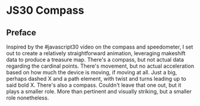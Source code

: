 # JS30 Compass

## Preface

Inspired by the #javascript30 video on the compass and speedometer, I set out to create a relatively straightforward animation, leveraging makeshift data to produce a treasure map. There's a compass, but not actual data regarding the cardinal points. There's movement, but no actual acceleration based on how much the device is moving, if moving at all. Just a big, perhaps dashed X and a path element, with twist and turns leading up to said bold X. There's also a compass. Couldn't leave that one out, but it plays a smaller role. More than pertinent and visually striking, but a smaller role nonetheless.